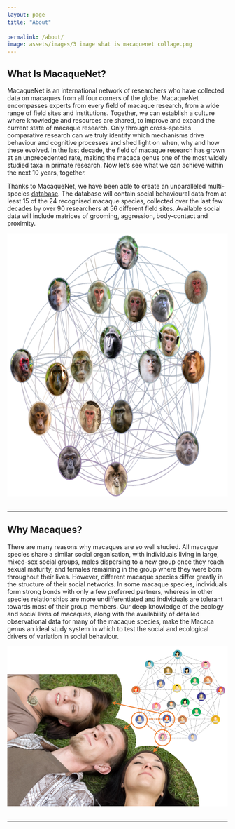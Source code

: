 ```yaml
---
layout: page
title: "About"

permalink: /about/
image: assets/images/3 image what is macaquenet collage.png
---
```


## What Is MacaqueNet?

MacaqueNet is an international network of researchers who have collected data on macaques from all four corners of the globe. MacaqueNet encompasses experts from every field of macaque research, from a wide range of field sites and institutions. Together, we can establish a culture where knowledge and resources are shared, to improve and expand the current state of macaque research. Only through cross-species comparative research can we truly identify which mechanisms drive behaviour and cognitive processes and shed light on when, why and how these evolved. In the last decade, the field of macaque research has grown at an unprecedented rate, making the macaca genus one of the most widely studied taxa in primate research. Now let’s see what we can achieve within the next 10 years, together.

Thanks to MacaqueNet, we have been able to create an unparalleled multi-species <a href="{{ 'database' | absolute_url }}">database</a>. The database will contain social behavioural data from at least 15 of the 24 recognised macaque species, collected over the last few decades by over 90 researchers at 56 different field sites. Available social data will include matrices of grooming, aggression, body-contact and proximity.

<div style="text-align:center"><img class="image" src="/assets/images/macaque_network.png" width="700" height="600"/></div><br/>

***

## Why Macaques?

There are many reasons why macaques are so well studied. All macaque species share a similar social organisation, with individuals living in large, mixed-sex social groups, males dispersing to a new group once they reach sexual maturity, and females remaining in the group where they were born throughout their lives. However, different macaque species differ greatly in the structure of their social networks. In some macaque species, individuals form strong bonds with only a few preferred partners, whereas in other species relationships are more undifferentiated and individuals are tolerant towards most of their group members. Our deep knowledge of the ecology and social lives of macaques, along with the availability of detailed observational data for many of the macaque species, make the Macaca genus an ideal study system in which to test the social and ecological drivers of variation in social behaviour.

<div style="text-align:center"><img class="image" src="/assets/images/social network image.png" /></div><br/>

***
